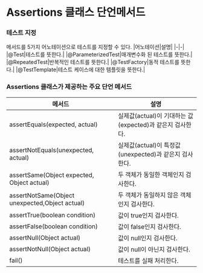 # Assertions 클래스 단언메서드

### 테스트 지정
메서드를 5가지 어노테이션으로 테스트를 지정할 수 있다.
|어노테이션|설명|
|-|-|
|@Test|테스트를 뜻한다.|
|@ParameterizedTest|매개변수화 된 테스트를 뜻한다.|
|@RepeatedTest|반복적인 테스트를 뜻한다.|
|@TestFactory|동적 테스트를 뜻한다.|
|@TestTemplate|테스트 케이스에 대한 템플릿을 뜻한다.|

### Assertions 클래스가 제공하는 주요 단언 메서드
|메서드|설명|
|----------------|-------------|
|assertEquals(expected, actual)|실제값(actual)이 기대하는 값(expected)과 같은지 검사한다.|
|assertNotEquals(unexpected, actual)|실제값(actual)이 특정값(unexpected)과 같은지 검사한다.|
|assertSame(Object expected, Object actual)|두 객체가 동일한 객체인지 검사한다.|
|assertNotSame(Object unexpected,Object actual)|두 객체가 동일하지 않은 객체인지 검사한다.|
|assertTrue(boolean condition)|값이 true인지 검사한다.|
|assertFalse(boolean condition)|값이 false인지 검사한다.|
|assertNull(Object actual)|값이 null인지 검사한다.|
|assertNotNull(Object actual)|값이 null이 아닌지 검사한다.|
|fail()|테스트를 실패 처리한다.|
